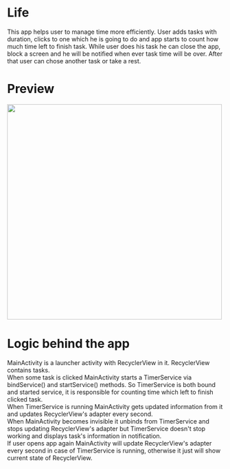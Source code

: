 # Life
This app helps user to manage time more efficiently. User adds tasks with duration, clicks to one which he is going to do and app starts to count how much time left to finish task. While user does his task he can close the app, block a screen and he will be notified when ever task time will be over. After that user can chose another task or take a rest.
# Preview

<img src="https://user-images.githubusercontent.com/52213479/137191487-72da7036-10d5-4435-82a2-26f30f0e3aaa.gif" height="500" />

# Logic behind the app

MainActivity is a launcher activity with RecyclerView in it. RecyclerView contains tasks. 
<br>When some task is clicked MainActivity starts a TimerService via bindService() and startService() methods. So TimerService is both bound and started service, it is responsible for counting time which left to finish clicked task. 
<br>When TimerService is running MainActivity gets updated information from it and updates RecyclerView's adapter every second. 
<br>When MainActivity becomes invisible it unbinds from TimerService and stops updating RecyclerView's adapter but TimerService doesn't stop working and displays task's information in notification. 
<br>If user opens app again MainActivity will update RecyclerView's adapter every second in case of TimerService is running, otherwise it just will show current state of RecyclerView. 











